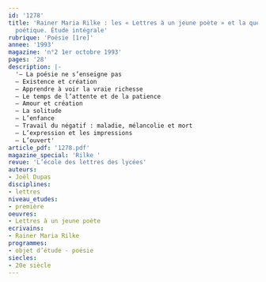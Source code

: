 ```yaml
---
id: '1278'
title: 'Rainer Maria Rilke : les « Lettres à un jeune poète » et la question de l’existence
  poétique. Étude intégrale'
rubrique: 'Poésie [1re]'
annee: '1993'
magazine: 'n°2 1er octobre 1993'
pages: '28'
description: |-
  '– La poésie ne s’enseigne pas
  – Existence et création
  – Apprendre à voir la vraie richesse
  – Le temps de l’attente et de la patience
  – Amour et création
  – La solitude
  – L’enfance
  – Travail du négatif : maladie, mélancolie et mort
  – L’expression et les impressions
  – L’ouvert'
article_pdf: '1278.pdf'
magazine_special: 'Rilke '
revue: 'L’école des lettres des lycées'
auteurs:
- Joël Dupas
disciplines:
- lettres
niveau_etudes:
- première
oeuvres:
- Lettres à un jeune poète
ecrivains:
- Rainer Maria Rilke
programmes:
- objet d’étude - poésie
siecles:
- 20e siècle
---
```

